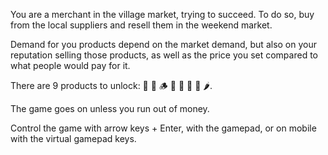 You are a merchant in the village market, trying to succeed. To do so, buy from the local suppliers and resell them in the weekend market.

Demand for you products depend on the market demand, but also on your reputation selling those products, as well as the price you set compared to what people would pay for it.

There are 9 products to unlock: 🍎 🍞 🪵 🥚 🥧 🏺 💎 🌶.

The game goes on unless you run out of money.

Control the game with arrow keys + Enter, with the gamepad, or on mobile with the virtual gamepad keys.